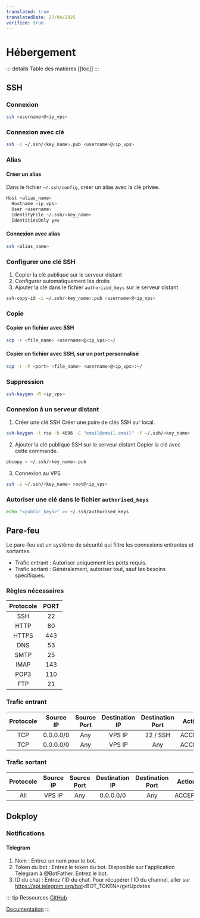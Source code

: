 ```yaml
---
translated: true
translatedDate: 27/04/2025
verified: true
---
```


# Hébergement

::: details Table des matières
[[toc]]
:::

## SSH

### Connexion
```sh
ssh <username>@<ip_vps>
```

### Connexion avec clé
```sh
ssh -i ~/.ssh/<key_name>.pub <username>@<ip_vps>
```

### Alias

#### Créer un alias
Dans le fichier `~/.ssh/config`, créer un alias avec la clé privée.
```sh
Host <alias_name>
  Hostname <ip_vps>
  User <username>
  IdentityFile ~/.ssh/<key_name>
  IdentitiesOnly yes
```

#### Connexion avec alias
```sh
ssh <alias_name>
```

### Configurer une clé SSH

1. Copier la clé publique sur le serveur distant
2. Configurer automatiquement les droits
3. Ajouter la clé dans le fichier `authorized_keys` sur le serveur distant

```sh
ssh-copy-id -i ~/.ssh/<key_name>.pub <username>@<ip_vps>
```

### Copie

#### Copier un fichier avec SSH
```sh
scp -r <file_name> <username>@<ip_vps>:~/
```

#### Copier un fichier avec SSH, sur un port personnalisé
```sh
scp -r -P <port> <file_name> <username>@<ip_vps>:~/
```

### Suppression
```sh
ssh-keygen -R <ip_vps>
```

### Connexion à un serveur distant

1. Créer une clé SSH
Créer une paire de clés SSH sur local.
```sh
ssh-keygen -t rsa -b 4096 -C "email@email.email" -f ~/.ssh/<key_name>
```

2. Ajouter la clé publique SSH sur le serveur distant
Copier la clé avec cette commande.
```sh
pbcopy < ~/.ssh/<key_name>.pub
```

3. Connexion au VPS
```sh
ssh -i ~/.ssh/<key_name> root@<ip_vps>
```

### Autoriser une clé dans le fichier `authorised_keys`
```sh
echo "<public_keys>" >> ~/.ssh/authorised_keys
```

## Pare-feu

Le pare-feu est un système de sécurité qui filtre les connexions entrantes et sortantes.

- Trafic entrant : Autoriser uniquement les ports requis.
- Trafic sortant : Généralement, autoriser tout, sauf les besoins spécifiques.

### Règles nécessaires

| Protocole | PORT |
|:--------:|:----:|
| SSH      | 22   |
| HTTP     | 80   |
| HTTPS    | 443  |
| DNS      | 53   |
| SMTP     | 25   |
| IMAP     | 143  |
| POP3     | 110  |
| FTP      | 21   |

### Trafic entrant

| Protocole | Source IP | Source Port | Destination IP | Destination Port | Action |
|:--------:|:---------:|:-----------:|:--------------:|:----------------:|:------:|
| TCP      | 0.0.0.0/0 | Any         | VPS IP        | 22 / SSH       | ACCEPT |
| TCP      | 0.0.0.0/0 | Any         | VPS IP        | Any            | ACCEPT |

### Trafic sortant

| Protocole | Source IP | Source Port | Destination IP | Destination Port | Action |
|:--------:|:---------:|:-----------:|:--------------:|:----------------:|:------:|
| All      | VPS IP    | Any         | 0.0.0.0/0      | Any     | ACCEPT |


## Dokploy

### Notifications

#### Telegram

  1. Nom : Entrez un nom pour le bot.
  2. Token du bot : Entrez le token du bot. Disponible sur l'application Telegram à @BotFather. Entrez le bot.
  3. ID du chat : Entrez l'ID du chat. Pour récupérer l'ID du channel, aller sur https://api.telegram.org/bot<BOT_TOKEN>/getUpdates

::: tip Ressources
[GitHub](https://gist.github.com/nafiesl/4ad622f344cd1dc3bb1ecbe468ff9f8a)

[Documentation](https://docs.dokploy.com/docs/core/telegram)
:::
